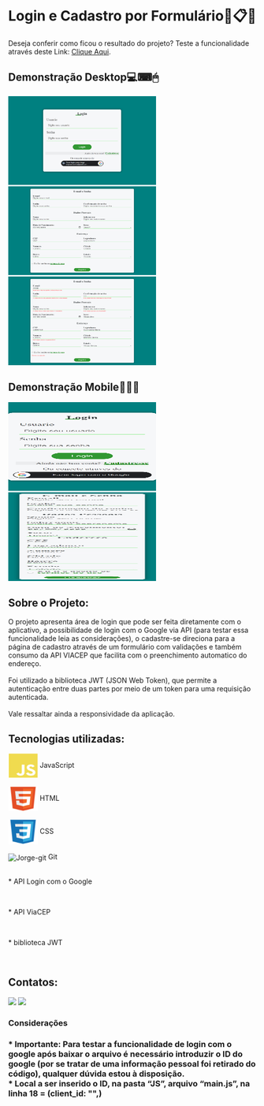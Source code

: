 <h1> Login e Cadastro por Formulário📌📋📍 </h1>

Deseja conferir como ficou o resultado do projeto? Teste a funcionalidade através deste Link: [Clique Aqui](https://jorgedeaquino.github.io/Cadastro-Form/).

## **Demonstração Desktop💻⌨🖱**
<div>
<img src="readme-img/login-desk.png" height="180px" width="300px">
<img src="readme-img/cadastro-desk-1.png" height="180px" width="300px"> 
<img src="readme-img/cadastro-desk-2.png" height="180px" width="300px"> 
</div>

## **Demonstração Mobile📲🤳📳**

<div>
<img src="./readme-img/login-mobile.png" height="180px" width="300px">
<img src="./readme-img/cadastro-mobile.png" height="180px" width="300px"> 
</div>

<h2>Sobre o Projeto:</h2>
  
  O projeto apresenta área de login que pode ser feita diretamente com o aplicativo, a possibilidade de login com o Google via API (para testar essa funcionalidade leia as considerações), o cadastre-se direciona para a página de cadastro através de um formulário com validações e também consumo da API VIACEP que facilita com o preenchimento automatico do endereço.
<br> 
<br> 
  Foi utilizado a biblioteca JWT (JSON Web Token), que permite a autenticação entre duas partes por meio de um token para uma requisição autenticada.
<br> 
<br> 
  Vale ressaltar ainda a responsividade da aplicação.

<h2>Tecnologias utilizadas:</h2>

<div>
        <img align="center" alt="Jorge-Js" height="50" width="60" src="https://raw.githubusercontent.com/devicons/devicon/master/icons/javascript/javascript-plain.svg">
        <span>JavaScript</span>
</div>
	
<br> 
	
<div>
        <img align="center" alt="Jorge-HTML" height="50" width="60" src="https://raw.githubusercontent.com/devicons/devicon/master/icons/html5/html5-original.svg">
        <span>HTML</span>
</div>

<br> 
	
<div>
        <img align="center" alt="Jorge-CSS" height="50" width="60" src="https://raw.githubusercontent.com/devicons/devicon/master/icons/css3/css3-original.svg">
        <span>CSS</span>
</div>
	
<br> 
	
<div>
        <img align="center" alt="Jorge-git" height="50" width="60" src="https://cdn.jsdelivr.net/gh/devicons/devicon/icons/git/git-original.svg">
        <span>Git</span>
</div>

<br> 

<span> * API Login com o Google </span>

<br> 

<span> * API ViaCEP </span>
	
<br> 

<span> * biblioteca JWT</span>
	
<br> 
  
  
<div> 
  <h2> Contatos:</h2>
  <a href="https://www.linkedin.com/in/jorge-alexandre-de-aquino/" target="_blank"><img src="https://img.shields.io/badge/-LinkedIn-%230077B5?style=for-the-badge&logo=linkedin&logoColor=white" target="_blank"></a> 
  <a href = "mailto:jorgeaamsantos@gmail.com"><img src="https://img.shields.io/badge/-Gmail-%23333?style=for-the-badge&logo=gmail&logoColor=white" target="_blank"></a>
</div>


<h3> Considerações <h3>

<p> <span> * Importante:  </span> Para testar a funcionalidade de login com o google após baixar o arquivo é necessário introduzir o ID do google (por se tratar de uma informação pessoal foi retirado do código), qualquer dúvida estou à disposição. <br> 
* Local a ser inserido o ID, na pasta “JS”, arquivo “main.js”, na linha 18 = (client_id: "",) </p>

